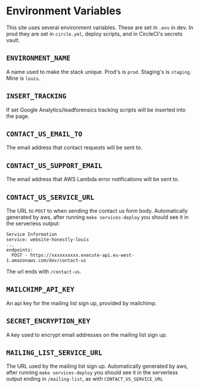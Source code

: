 Environment Variables
=====================

This site uses several environment variables. These are set in `.env` in dev.
In prod they are set in `circle.yml`, deploy scripts, and in CircleCI's
secrets vault.


## `ENVIRONMENT_NAME`

A name used to make the stack unique. Prod's is `prod`. Staging's is
`staging`. Mine is `louis`.


## `INSERT_TRACKING`

If set Google Analytics/leadforensics tracking scripts will be inserted into the page.


## `CONTACT_US_EMAIL_TO`

The email address that contact requests will be sent to.


## `CONTACT_US_SUPPORT_EMAIL`

The email address that AWS Lambda error notifications will be sent to.

## `CONTACT_US_SERVICE_URL`

The URL to `POST` to when sending the contact us form body. Automatically generated by aws, after running `make services-deploy` you should see it in the serverless output:

```
Service Information
service: website-honestly-louis
...
endpoints:
  POST - https://xxxxxxxxxx.execute-api.eu-west-1.amazonaws.com/dev/contact-us
```
The url ends with `/contact-us`.

## `MAILCHIMP_API_KEY`

An api key for the mailing list sign up, provided by mailchimp.

## `SECRET_ENCRYPTION_KEY`

A key used to encrypt email addresses on the mailing list sign up.

## `MAILING_LIST_SERVICE_URL`

The URL used by the mailing list sign up. Automatically generated by aws, after running `make services-deploy` you should see it in the serverless output ending in `/mailing-list`, as with `CONTACT_US_SERVICE_URL`

